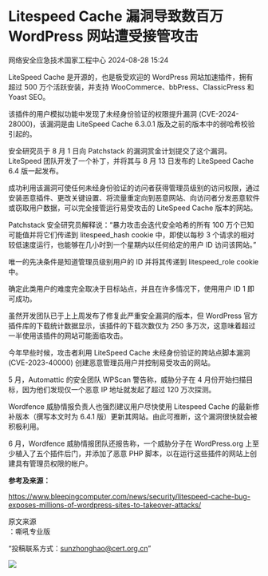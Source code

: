 #  Litespeed Cache 漏洞导致数百万 WordPress 网站遭受接管攻击   
 网络安全应急技术国家工程中心   2024-08-28 15:24  
  
LiteSpeed Cache 是开源的，也是极受欢迎的 WordPress 网站加速插件，拥有超过 500 万个活跃安装，并支持 WooCommerce、bbPress、ClassicPress 和 Yoast SEO。  
  
该插件的用户模拟功能中发现了未经身份验证的权限提升漏洞 (CVE-2024-28000)，该漏洞是由 LiteSpeed Cache 6.3.0.1 版及之前的版本中的弱哈希校验引起的。  
  
安全研究员于 8 月 1 日向 Patchstack 的漏洞赏金计划提交了这个漏洞。LiteSpeed 团队开发了一个补丁，并将其与 8 月 13 日发布的 LiteSpeed Cache 6.4 版一起发布。  
  
成功利用该漏洞可使任何未经身份验证的访问者获得管理员级别的访问权限，通过安装恶意插件、更改关键设置、将流量重定向到恶意网站、向访问者分发恶意软件或窃取用户数据，可以完全接管运行易受攻击的 LiteSpeed Cache 版本的网站。  
  
Patchstack 安全研究员解释说：“暴力攻击会迭代安全哈希的所有 100 万个已知可能值并将它们传递到 litespeed_hash cookie 中，即使以每秒 3 个请求的相对较低速度运行，也能够在几小时到一个星期内以任何给定的用户 ID 访问该网站。”  
  
唯一的先决条件是知道管理员级别用户的 ID 并将其传递到 litespeed_role cookie 中。  
  
确定此类用户的难度完全取决于目标站点，并且在许多情况下，使用用户 ID 1 即可成功。  
  
虽然开发团队已于上上周发布了修复此严重安全漏洞的版本，但 WordPress 官方插件库的下载统计数据显示，该插件的下载次数仅为 250 多万次，这意味着超过一半使用该插件的网站可能面临攻击。  
  
今年早些时候，攻击者利用 LiteSpeed Cache 未经身份验证的跨站点脚本漏洞 (CVE-2023-40000) 创建恶意管理员用户并控制易受攻击的网站。  
  
5 月，Automattic 的安全团队 WPScan 警告称，威胁分子在 4 月份开始扫描目标，因为他们发现仅一个恶意 IP 地址就发起了超过 120 万次探测。  
  
Wordfence 威胁情报负责人也强烈建议用户尽快使用 Litespeed Cache 的最新修补版本（撰写本文时为 6.4.1 版）更新其网站。由此可推断，这个漏洞很快就会被积极利用。  
  
6 月，Wordfence 威胁情报团队还报告称，一个威胁分子在 WordPress.org 上至少植入了五个插件后门，并添加了恶意 PHP 脚本，以在运行这些插件的网站上创建具有管理员权限的帐户。  
  
**参考及来源：**  
  
https://www.bleepingcomputer.com/news/security/litespeed-cache-bug-exposes-millions-of-wordpress-sites-to-takeover-attacks/  
  
  
  
原文来源  
：嘶吼专业版  
  
“投稿联系方式：sunzhonghao@cert.org.cn”  
  
![](https://mmbiz.qpic.cn/mmbiz_jpg/GoUrACT176n1NvL0JsVSB8lNDX2FCGZjW0HGfDVnFao65ic4fx6Rv4qylYEAbia4AU3V2Zz801UlicBcLeZ6gS6tg/640?wx_fmt=other&wxfrom=5&wx_lazy=1&wx_co=1&tp=webp "")  
  
